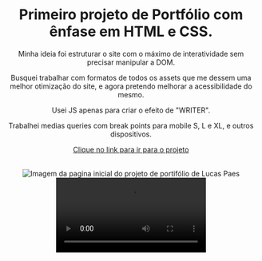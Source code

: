 <div align="center">
  <h1>Primeiro projeto de Portfólio com ênfase em HTML e CSS.</h1>
<p>Minha ideia foi estruturar o site com o máximo de interatividade sem precisar manipular a DOM.</p>
<p> Busquei trabalhar com formatos de todos os assets que me dessem uma melhor otimização do site, e agora pretendo melhorar a acessibilidade do mesmo.</p>
<p>Usei JS apenas para criar o efeito de "WRITER".</p>
<p>Trabalhei medias queries com break points para mobile S, L e XL, e outros dispositivos.</p>
 
  [Clique no link para ir para o projeto](https://lucas-paes-dev-mauve.vercel.app)  
  
<br />
<img src="https://github.com/LucasPaeslp/Portif-lio-Lucas-Paes/assets/125366778/15486f30-1041-4e96-9691-87123e669822" alt="Imagem da pagina inicial do projeto de portifólio de Lucas Paes" />
<video autoplay src="https://github.com/LucasPaesleme/Portifolio-LucasPaes/assets/165165973/d89b5b5b-458f-42c7-867a-92c05e6776e9" alt="" />
</div>

